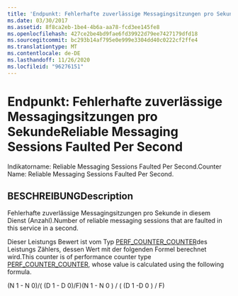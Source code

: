 ```yaml
---
title: 'Endpunkt: Fehlerhafte zuverlässige Messagingsitzungen pro Sekunde'
ms.date: 03/30/2017
ms.assetid: 8f8ca2eb-1be4-4b6a-aa78-fcd3ee145fe8
ms.openlocfilehash: 427ce2be4bd9fae6fd39922d79ee7427179dfd18
ms.sourcegitcommit: bc293b14af795e0e999e3304dd40c0222cf2ffe4
ms.translationtype: MT
ms.contentlocale: de-DE
ms.lasthandoff: 11/26/2020
ms.locfileid: "96276151"
---
```

# <a name="reliable-messaging-sessions-faulted-per-second"></a><span data-ttu-id="f94c9-102">Endpunkt: Fehlerhafte zuverlässige Messagingsitzungen pro Sekunde</span><span class="sxs-lookup"><span data-stu-id="f94c9-102">Reliable Messaging Sessions Faulted Per Second</span></span>

<span data-ttu-id="f94c9-103">Indikatorname: Reliable Messaging Sessions Faulted Per Second.</span><span class="sxs-lookup"><span data-stu-id="f94c9-103">Counter Name: Reliable Messaging Sessions Faulted Per Second.</span></span>  
  
## <a name="description"></a><span data-ttu-id="f94c9-104">BESCHREIBUNG</span><span class="sxs-lookup"><span data-stu-id="f94c9-104">Description</span></span>  

 <span data-ttu-id="f94c9-105">Fehlerhafte zuverlässige Messagingsitzungen pro Sekunde in diesem Dienst (Anzahl).</span><span class="sxs-lookup"><span data-stu-id="f94c9-105">Number of reliable messaging sessions that are faulted in this service in a second.</span></span>  
  
 <span data-ttu-id="f94c9-106">Dieser Leistungs Bewert ist vom Typ [PERF_COUNTER_COUNTER](/previous-versions/windows/it-pro/windows-server-2003/cc740048(v=ws.10))des Leistungs Zählers, dessen Wert mit der folgenden Formel berechnet wird.</span><span class="sxs-lookup"><span data-stu-id="f94c9-106">This counter is of performance counter type [PERF_COUNTER_COUNTER](/previous-versions/windows/it-pro/windows-server-2003/cc740048(v=ws.10)), whose value is calculated using the following formula.</span></span>  
  
 <span data-ttu-id="f94c9-107">(N 1 - N 0)/( (D 1 - D 0)/F)</span><span class="sxs-lookup"><span data-stu-id="f94c9-107">(N 1 - N 0 ) / ( (D 1 -D 0 ) / F)</span></span>
